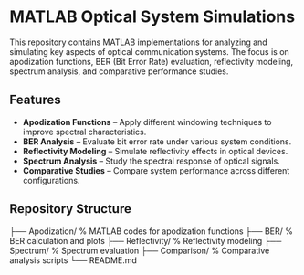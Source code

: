 # MATLAB Optical System Simulations  

This repository contains MATLAB implementations for analyzing and simulating key aspects of optical communication systems. The focus is on apodization functions, BER (Bit Error Rate) evaluation, reflectivity modeling, spectrum analysis, and comparative performance studies.  

## Features  
- **Apodization Functions** – Apply different windowing techniques to improve spectral characteristics.  
- **BER Analysis** – Evaluate bit error rate under various system conditions.  
- **Reflectivity Modeling** – Simulate reflectivity effects in optical devices.  
- **Spectrum Analysis** – Study the spectral response of optical signals.  
- **Comparative Studies** – Compare system performance across different configurations.  

## Repository Structure  
├── Apodization/ % MATLAB codes for apodization functions
├── BER/ % BER calculation and plots
├── Reflectivity/ % Reflectivity modeling
├── Spectrum/ % Spectrum evaluation
├── Comparison/ % Comparative analysis scripts
└── README.md
